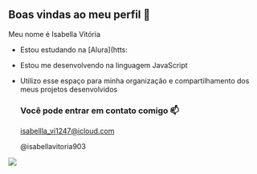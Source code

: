 ## Boas vindas ao meu perfil 🖤

Meu nome é Isabella Vitória

- Estou estudando na [Alura](htts:
- Estou me desenvolvendo na linguagem JavaScript
- Utilizo esse espaço para minha organização e compartilhamento dos meus projetos desenvolvidos

  ### Você pode entrar em contato comigo 📫

  isabellla_vi1247@icloud.com
  
  @isabellavitoria903

![](https://media1.tenor.com/m/MTl2RygQbPIAAAAC/billie-billie-eilish.gif)

